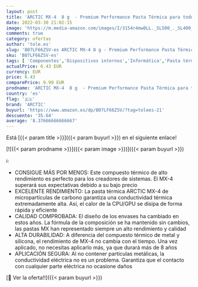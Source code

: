 ```yaml
---
layout: post
title: 'ARCTIC MX-4  8 g  - Premium Performance Pasta Térmica para todos los procesadores  CPU  GPU - PC  PS4  XBOX   muy alta conductividad térmica  larga durabilidad  no conductora  no capacitiva'
date: 2022-03-30 21:02:15
image: 'https://m.media-amazon.com/images/I/3154r4mw0LL._SL500_._SL400_.jpg'
comments: true
category: ofertas
author: 'tole.es'
slug: 'B07LF66ZSV-es ARCTIC MX-4 8 g - Premium Performance Pasta Térmica para...'
sku: 'B07LF66ZSV-es'
tags: [ 'Componentes','Dispositivos internos','Informática','Pasta térmica','Pasta y almohadillas térmicas','Ventilación y refrigeración para ordenadores','arctic','ps4','xbox', ]
actualPrice: 6.43 EUR
currency: EUR
price: 6.43
comparePrice: 9.99 EUR
prodname: 'ARCTIC MX-4  8 g  - Premium Performance Pasta Térmica para todos los procesadores  CPU  GPU - PC  PS4  XBOX   muy alta conductividad térmica  larga durabilidad  no conductora  no capacitiva'
country: 'es'
flag: '🇪🇸'
brand: 'ARCTIC'
buyurl: 'https://www.amazon.es/dp/B07LF66ZSV/?tag=tolees-21'
descuento: '35.64'
average: '8.37666666666667'
---
```


Está [{{< param title >}}]({{< param buyurl >}}) en el siguiente enlace!

[![{{< param prodname >}}]({{< param image >}})]({{< param buyurl >}})

ℹ️:

- CONSIGUE MÁS POR MENOS: Este compuesto térmico de alto rendimiento es perfecto para los creadores de sistemas. El MX-4 superará sus expectativas debido a su bajo precio
- EXCELENTE RENDIMIENTO: La pasta térmica ARCTIC MX-4 de micropartículas de carbono garantiza una conductividad térmica extremadamente alta. Así, el calor de la CPU/GPU se disipa de forma rápida y eficiente
- CALIDAD COMPROBADA: El diseño de los envases ha cambiado en estos años. La fórmula de la composición se ha mantenido sin cambios, las pastas MX han representado siempre un alto rendimiento y calidad
- ALTA DURABILIDAD: A diferencia del compuesto térmico de metal y silicona, el rendimiento de MX-4 no cambia con el tiempo. Una vez aplicado, no necesitas aplicarlo más, ya que durará más de 8 años
- APLICACIÓN SEGURA: Al no contener partículas metálicas, la conductividad eléctrica no es un problema. Garantiza que el contacto con cualquier parte eléctrica no ocasione daños

[🛒 Ver la oferta!!]({{< param buyurl >}})

